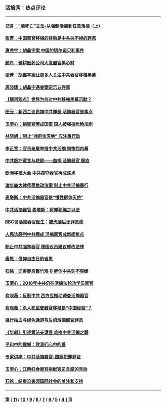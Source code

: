 ### 活摘网：热点评论
---
#### [郑言：“脑死亡”立法-从强制活摘到任意活摘（上）](../../pages/nf5879/n14077933.md?10190430) 
#### [张菁：中国器官移植的背后是中共抹不掉的罪恶](../../pages/nf5879/n13974977.md?10190430) 
#### [惠虎宇：胡鑫宇案 中国的切尔诺贝利事件](../../pages/nf5879/n13942916.md?10190430) 
#### [颜丹：健耕医药公司大发器官黑心财](../../pages/nf5879/n13940134.md?10190430) 
#### [张菁：胡鑫宇案让更多人关注中共器官移植黑幕](../../pages/nf5879/n13929073.md?10190430) 
#### [周晓辉：胡鑫宇遇害案昭示五件事](../../pages/nf5879/n13921870.md?10190430) 
#### [【横河观点】世界为何对中共移植黑幕沉默？](../../pages/nf5879/n13244249.md?10190430) 
#### [田云：新西兰议员揭中共罪恶 活摘器官是焦点](../../pages/nf5879/n13070629.md?10190430) 
#### [玉清心：捐器官若成国策 国人被强摘危险加剧](../../pages/nf5879/n12802713.md?10190430) 
#### [林晓旭：制止“冷群体灭绝” 应注重行动](../../pages/nf5879/n12779736.md?10190430) 
#### [李正宽：官员亲属举报中共活摘 揭惨烈内幕](../../pages/nf5879/n12684490.md?10190430) 
#### [中共医疗谎言与悲剧——血祸 活摘器官 瘟疫](../../pages/nf5879/n12372103.md?10190430) 
#### [欧洲移植大会 中共掠夺器官再成焦点](../../pages/nf5879/n11538883.md?10190430) 
#### [澳华裔大律师愿推动法案 制止中共活摘罪行](../../pages/nf5879/n11377039.md?10190430) 
#### [麦塔斯：中共活摘器官是“慢性群体灭绝”](../../pages/nf5879/n11350529.md?10190430) 
#### [中共活摘器官 麦塔斯：将罪犯绳之以法](../../pages/nf5879/n11347973.md?10190430) 
#### [BBC访活摘器官医生：被洗脑后无罪恶感](../../pages/nf5879/n11335935.md?10190430) 
#### [人民法庭判中共罪成 活摘器官成新闻焦点](../../pages/nf5879/n11331578.md?10190430) 
#### [制止中共强摘器官 德国议员建议修改法律](../../pages/nf5879/n11249451.md?10190430) 
#### [唐恩：信仰自由日的省思](../../pages/nf5879/n11003525.md?10190430) 
#### [石铭：迫害罪恶罄竹难书  解体中共刻不容缓](../../pages/nf5879/n10942855.md?10190430) 
#### [玉清心：2018年中共仍在活摘法轮功学员器官](../../pages/nf5879/n10914646.md?10190430) 
#### [俞晓薇：反制中共 西方应推动调查活摘器官](../../pages/nf5879/n10794671.md?10190430) 
#### [俞晓薇：杀人犯监督器官移植是“中国经验”？](../../pages/nf5879/n10466427.md?10190430) 
#### [强行抽血与绿色通道背后的活摘器官罪恶](../../pages/nf5879/n10004708.md?10190430) 
#### [《华邮》引述黄洁夫谎言 难掩中共活摘之罪](../../pages/nf5879/n9642309.md?10190430) 
#### [平和中的震撼：致我们心中的善](../../pages/nf5879/n9021123.md?10190430) 
#### [专家讲座：中共活摘器官-国家犯罪罪证](../../pages/nf5879/n8828153.md?10190430) 
#### [玉清心：江西红会器官捐献官员贪腐的背后](../../pages/nf5879/n8522122.md?10190430) 
#### [石铭：结束迫害须国际社会的关注和支持](../../pages/nf5879/n8443497.md?10190430) 

---
#### 第 [ [11](./11.md?10190430) / [10](./10.md?10190430) / [9](./9.md?10190430) / [8](./8.md?10190430) / [7](./7.md?10190430) / [6](./6.md?10190430) / [5](./5.md?10190430) / [4](./4.md?10190430) ] 页
